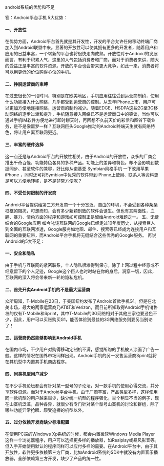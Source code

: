 android系统的优势和不足

答：Android平台手机 5大优势：
#### 一、开放性
在优势方面，Android平台首先就是其开发性，开发的平台允许任何移动终端厂商加入到Android联盟中来。显著的开放性可以使其拥有更多的开发者，随着用户和应用的日益丰富，一个崭新的平台也将很快走向成熟。开放性对于Android的发展而言，有利于积累人气，这里的人气包括消费者和厂商，而对于消费者来讲，随大的受益正是丰富的软件资源。开放的平台也会带来更大竞争，如此一来，消费者将可以用更低的价位购得心仪的手机。
#### 二、挣脱运营商的束缚
在过去很长的一段时间，特别是在欧美地区，手机应用往往受到运营商制约，使用什么功能接入什么网络，几乎都受到运营商的控制。从去年iPhone上市，用户可以更加方便地连接网络，运营商的制约减少。随着EDGE、HSDPA这些2G至3G移动网络的逐步过渡和提升，手机随意接入网络已不是运营商口中的笑谈，当你可以通过手机IM软件方便地进行即时聊天时，再回想不久前天价的彩信和图铃下载业务，是不是像噩梦一样？互联网巨头Google推动的Android终端天生就有网络特色，将让用户离互联网更近。
#### 三、丰富的硬件选择
这一点还是与Android平台的开放性相关，由于Android的开放性，众多的厂商会推出千奇百怪，功能特色各具的多种产品。功能上的差异和特色，却不会影响到数据同步、甚至软件的兼容，好比你从诺基亚 Symbian风格手机 一下改用苹果 iPhone ，同时还可将Symbian中优秀的软件带到iPhone上使用、联系人等资料更是可以方便地转移，是不是非常方便呢？
#### 四、不受任何限制的开发商
Android平台提供给第三方开发商一个十分宽泛、自由的环境，不会受到各种条条框框的阻扰，可想而知，会有多少新颖别致的软件会诞生。但也有其两面性，血腥、暴力、情色方面的程序和游戏如可控制正是留给Android难题之一。
五、无缝结合的Google应用
如今叱诧互联网的Google已经走过10年度历史，从搜索巨人到全面的互联网渗透，Google服务如地图、邮件、搜索等已经成为连接用户和互联网的重要纽带，而Android平台手机将无缝结合这些优秀的Google服务。
再说Android的5大不足：
#### 一、安全和隐私
由于手机与互联网的紧密联系，个人隐私很难得到保守。除了上网过程中经意或不经意留下的个人足迹，Google这个巨人也时时站在你的身后，洞穿一切，因此，互联网的深入将会带来新一轮的隐私危机。
#### 二、首先开卖Android手机的不是最大运营商
众所周知，T-Mobile在23日，于美国纽约发布了Android首款手机G1。但是在北美市场，最大的两家运营商乃AT&T和Verizon，而目前所知取得Android手机销售权的仅有T-Mobile和Sprint，其中T-Mobile的3G网络相对于其他三家也要逊色不少，因此，用户可以买账购买G1，能否体验到最佳的3G网络服务则要另当别论了！
#### 三、运营商仍然能够影响到Android手机
在国内市场，不少用户对购得移动定制机不满，感觉所购的手机被人涂画了广告一般。这样的情况在国外市场同样出现。Android手机的另一发售运营商Sprint就将在其机型中内置其手机商店程序。
#### 四、同类机型用户减少
在不少手机论坛都会有针对某一型号的子论坛，对一款手机的使用心得交流，并分享软件资源。而对于Android平台手机，由于厂商丰富，产品类型多样，这样使用同一款机型的用户越来越少，缺少统一机型的程序强化。举个稍显不当的例子，现在山寨机泛滥，品种各异，就很少有专门针对某个型号山寨机的讨论和群组，除了哪些功能异常抢眼、颇受追捧的机型以外。
#### 五、过分依赖开发商缺少标准配置
在使用PC端的Windows Xp系统的时候，都会内置微软Windows Media Player这样一个浏览器程序，用户可以选择更多样的播放器，如Realplay或暴风影音等。但入手开始使用默认的程序同样可以应付多样的需要。在Android平台中，由于其开放性，软件更多依赖第三方厂商，比如Android系统的SDK中就没有内置音乐播放器，全部依赖第三方开发，缺少了产品的统一性。

